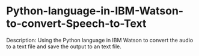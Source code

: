 # Python-language-in-IBM-Watson-to-convert-Speech-to-Text 

Description: Using the Python language in IBM Watson to convert the audio to a text file and save the output to an text file.
